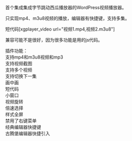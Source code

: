 首个集成集成字节跳动西瓜播放器的WordPress视频播放器。  

只实现mp4、m3u8视频的播放，编辑器有快捷键，支持多集。  

短代码[xgplayer_video url="视频1.mp4,视频2.m3u8"]  


兼容可能不是很好，因为很多功能是用的js代码。  

插件功能：  
支持mp4和m3u8视频和mp3  
支持视频截图   
支持多个视频  
支持切换下一集  
画中画  
短代码  
小窗口  
视频旋转  
倍速选择  
样式全屏  
禁用了右键菜单  
经典编辑器快捷键  
古腾堡编辑器快捷引入  



